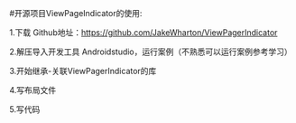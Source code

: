 #开源项目ViewPageIndicator的使用:

1.下载
Github地址：https://github.com/JakeWharton/ViewPagerIndicator


2.解压导入开发工具 Androidstudio，运行案例（不熟悉可以运行案例参考学习）


3.开始继承-关联ViewPagerIndicator的库


4.写布局文件


5.写代码
